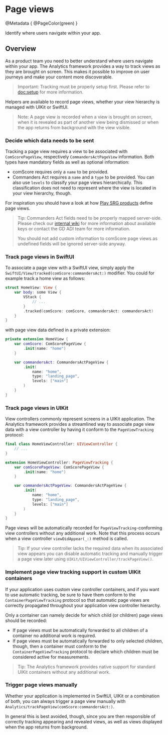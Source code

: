 # Page views

@Metadata {
    @PageColor(green)
}

Identify where users navigate within your app.

## Overview

As a product team you need to better understand where users navigate within your app. The Analytics framework provides a way to track views as they are brought on screen. This makes it possible to improve on user journeys and make your content more discoverable.

> Important: Tracking must be properly setup first. Please refer to <doc:setup> for more information.

Helpers are available to record page views, whether your view hierarchy is managed with UIKit or SwiftUI.

> Note: A page view is recorded when a view is brought on screen, when it is revealed as part of another view being dismissed or when the app returns from background with the view visible.

### Decide which data needs to be sent

Tracking a page view requires a view to be associated with ``ComScorePageView``, respectively ``CommandersActPageView`` information. Both types have mandatory fields as well as optional information:

- comScore requires only a `name` to be provided.
- Commanders Act requires a `name` and a `type` to be provided. You can also use `levels` to classify your page views hierarchically. This classification does not need to represent where the view is located in your view hierarchy, though.

For inspiration you should have a look at how [Play SRG products](https://confluence.srg.beecollaboration.com/display/SRGPLAY/Play+SRG+native+page+view+analytic+events) define page views.

> Tip: Commanders Act fields need to be properly mapped server-side. Please check our [internal wiki](https://confluence.srg.beecollaboration.com/pages/viewpage.action?pageId=13188692) for more information about available keys or contact the GD ADI team for more information.
>
> You should not add custom information to comScore page views as undefined fields will be ignored server-side anyway.

### Track page views in SwiftUI

To associate a page view with a SwiftUI view, simply apply the ``SwiftUI/View/tracked(comScore:commandersAct:)`` modifier. You could for example track a home view as follows:

```swift
struct HomeView: View {
    var body: some View {
        VStack {
            // ...
        }
        .tracked(comScore: comScore, commandersAct: commandersAct)
    }
}
```

with page view data defined in a private extension:

```swift
private extension HomeView {
    var comScore: ComScorePageView {
        .init(name: "home")
    }

    var commandersAct: CommandersActPageView {
        .init(
            name: "home", 
            type: "landing_page", 
            levels: ["main"]
        )
    }
}
```

### Track page views in UIKit

View controllers commonly represent screens in a UIKit application. The Analytics framework provides a streamlined way to associate page view data with a view controller by having it conform to the ``PageViewTracking`` protocol:

```swift
final class HomeViewController: UIViewController {
    // ...
}

extension HomeViewController: PageViewTracking {
    var comScorePageView: ComScorePageView {
        .init(name: "home")
    }

    var commandersActPageView: CommandersActPageView {
        .init(
            name: "home", 
            type: "landing_page", 
            levels: ["main"]
        )
    }
}
```

Page views will be automatically recorded for `PageViewTracking`-conforming view controllers without any additional work. Note that this process occurs when a view controller `viewDidAppear(_:)` method is called.

> Tip: If your view controller lacks the required data when its associated view appears you can disable automatic tracking and manually trigger a page view later using ``UIKit/UIViewController/trackPageView()``.

### Implement page view tracking support in custom UIKit containers

If your application uses custom view controller containers, and if you want to use automatic tracking, be sure to have them conform to the ``ContainerPageViewTracking`` protocol so that automatic page views are correctly propagated throughout your application view controller hierarchy.

Only a container can namely decide for which child (or children) page views should be recorded:

- If page views must be automatically forwarded to all children of a container no additional work is required.
- If page views must be automatically forwarded to only selected children, though, then a container must conform to the `ContainerPageViewTracking` protocol to declare which children must be considered active for measurements.

> Tip: The Analytics framework provides native support for standard UIKit containers without any additional work.

### Trigger page views manually

Whether your application is implemented in SwiftUI, UIKit or a combination of both, you can always trigger a page view manually with ``Analytics/trackPageView(comScore:commandersAct:)``.

In general this is best avoided, though, since you are then responsible of correctly tracking appearing and revealed views, as well as views displayed when the app returns from background.
